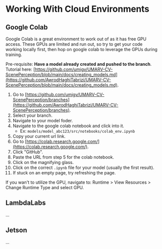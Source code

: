 # Working With Cloud Environments

## Google Colab

Google Colab is a great environment to work out of as it has free GPU access. These GPUs are limited and run out, so try to get your code working locally first, then hop on google colab to leverage the GPUs during training.

Pre-requisite: **Have a model already created and pushed to the branch**. Tutorial here: [https://github.com/umigv/UMARV-CV-ScenePerception/blob/main/docs/creating_models.md](https://github.com/AwrodHaghiTabrizi/UMARV-CV-ScenePerception/blob/main/docs/creating_models.md).

1. Go to [https://github.com/umigv/UMARV-CV-ScenePerception/branches](https://github.com/AwrodHaghiTabrizi/UMARV-CV-ScenePerception/branches).
2. Select your branch.
3. Navigate to your model foder.
4. Navigate to the google colab notebook and click into it.
    - Ex: `models/model_abc123/src/notebooks/colab_env.ipynb`
5. Copy your current url link.
6. Go to [https://colab.research.google.com/](https://colab.research.google.com/).
7. Click "GitHub".
8. Paste the URL from step 5 for the colab notebook.
9. Click on the magnifying glass.
10. Click on the correct `.ipynb` file for your model (usually the first result).
11. If stuck on an empty page, try refreshing the page.

If you wan't to utilize the GPU, navigate to: Runtime > View Resources > Change Runtime Type and select GPU.

## LambdaLabs

...

## Jetson

...
